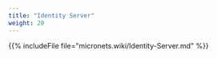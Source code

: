 ```yaml
---
title: "Identity Server"
weight: 20
---
```


{{% includeFile file="micronets.wiki/Identity-Server.md" %}}
